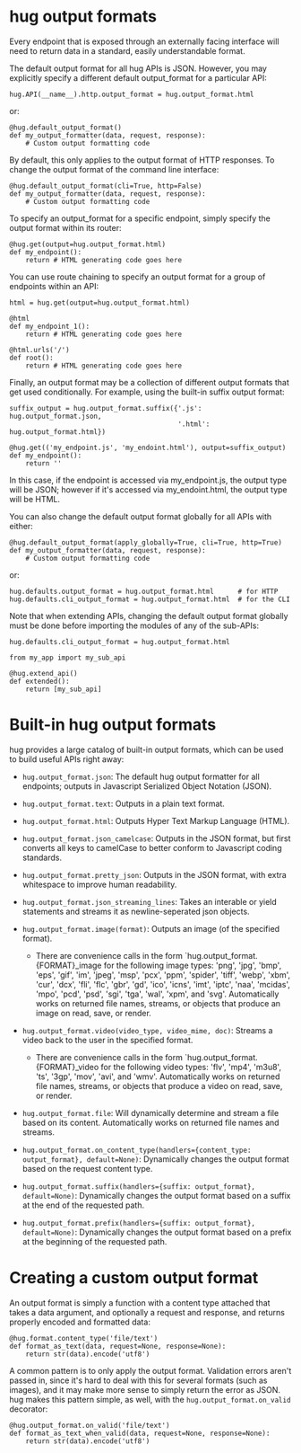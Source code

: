 hug output formats
===================

Every endpoint that is exposed through an externally facing interface will need to return data in a standard, easily understandable format.

The default output format for all hug APIs is JSON. However, you may explicitly specify a different default output_format for a particular API:

    hug.API(__name__).http.output_format = hug.output_format.html

or:

    @hug.default_output_format()
    def my_output_formatter(data, request, response):
        # Custom output formatting code

By default, this only applies to the output format of HTTP responses.
To change the output format of the command line interface:

    @hug.default_output_format(cli=True, http=False)
    def my_output_formatter(data, request, response):
        # Custom output formatting code

To specify an output_format for a specific endpoint, simply specify the output format within its router:

    @hug.get(output=hug.output_format.html)
    def my_endpoint():
        return # HTML generating code goes here

You can use route chaining to specify an output format for a group of endpoints within an API:

    html = hug.get(output=hug.output_format.html)

    @html
    def my_endpoint_1():
        return # HTML generating code goes here

    @html.urls('/')
    def root():
        return # HTML generating code goes here

Finally, an output format may be a collection of different output formats that get used conditionally. For example, using the built-in suffix output format:

    suffix_output = hug.output_format.suffix({'.js': hug.output_format.json,
                                              '.html': hug.output_format.html})

    @hug.get(('my_endpoint.js', 'my_endoint.html'), output=suffix_output)
    def my_endpoint():
        return ''

In this case, if the endpoint is accessed via my_endpoint.js, the output type will be JSON; however if it's accessed via my_endoint.html, the output type will be HTML.

You can also change the default output format globally for all APIs with either:

    @hug.default_output_format(apply_globally=True, cli=True, http=True)
    def my_output_formatter(data, request, response):
        # Custom output formatting code

or:

    hug.defaults.output_format = hug.output_format.html      # for HTTP
    hug.defaults.cli_output_format = hug.output_format.html  # for the CLI

Note that when extending APIs, changing the default output format globally must be done before importing the modules of any of the sub-APIs:

    hug.defaults.cli_output_format = hug.output_format.html

    from my_app import my_sub_api

    @hug.extend_api()
    def extended():
        return [my_sub_api]



Built-in hug output formats
===================

hug provides a large catalog of built-in output formats, which can be used to build useful APIs right away:

 - `hug.output_format.json`: The default hug output formatter for all endpoints; outputs in Javascript Serialized Object Notation (JSON).
 - `hug.output_format.text`: Outputs in a plain text format.
 - `hug.output_format.html`: Outputs Hyper Text Markup Language (HTML).
 - `hug.output_format.json_camelcase`: Outputs in the JSON format, but first converts all keys to camelCase to better conform to Javascript coding standards.
 - `hug.output_format.pretty_json`: Outputs in the JSON format, with extra whitespace to improve human readability.
 - `hug.output_format.json_streaming_lines`: Takes an interable or yield statements and streams it as newline-seperated json objects.
 - `hug.output_format.image(format)`: Outputs an image (of the specified format).
    - There are convenience calls in the form `hug.output_format.{FORMAT}_image for the following image types: 'png', 'jpg', 'bmp', 'eps', 'gif', 'im', 'jpeg', 'msp', 'pcx', 'ppm', 'spider', 'tiff', 'webp', 'xbm',
               'cur', 'dcx', 'fli', 'flc', 'gbr', 'gd', 'ico', 'icns', 'imt', 'iptc', 'naa', 'mcidas', 'mpo', 'pcd',
               'psd', 'sgi', 'tga', 'wal', 'xpm', and 'svg'.
    Automatically works on returned file names, streams, or objects that produce an image on read, save, or render.

 - `hug.output_format.video(video_type, video_mime, doc)`: Streams a video back to the user in the specified format.
    - There are convenience calls in the form `hug.output_format.{FORMAT}_video for the following video types: 'flv', 'mp4', 'm3u8', 'ts', '3gp', 'mov', 'avi', and 'wmv'.
    Automatically works on returned file names, streams, or objects that produce a video on read, save, or render.

 - `hug.output_format.file`: Will dynamically determine and stream a file based on its content. Automatically works on returned file names and streams.

 - `hug.output_format.on_content_type(handlers={content_type: output_format}, default=None)`: Dynamically changes the output format based on the request content type.
 - `hug.output_format.suffix(handlers={suffix: output_format}, default=None)`: Dynamically changes the output format based on a suffix at the end of the requested path.
 - `hug.output_format.prefix(handlers={suffix: output_format}, default=None)`: Dynamically changes the output format based on a prefix at the beginning of the requested path.

Creating a custom output format
===================

An output format is simply a function with a content type attached that takes a data argument, and optionally a request and response, and returns properly encoded and formatted data:

    @hug.format.content_type('file/text')
    def format_as_text(data, request=None, response=None):
        return str(data).encode('utf8')

A common pattern is to only apply the output format. Validation errors aren't passed in, since it's hard to deal with this for several formats (such as images), and it may make more sense to simply return the error as JSON. hug makes this pattern simple, as well, with the `hug.output_format.on_valid` decorator:

    @hug.output_format.on_valid('file/text')
    def format_as_text_when_valid(data, request=None, response=None):
        return str(data).encode('utf8')
